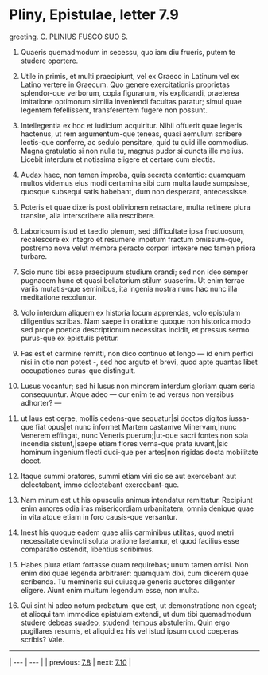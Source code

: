 # Pliny, Epistulae, letter 7.9

greeting. C. PLINIUS FUSCO SUO S.



1. Quaeris quemadmodum in secessu, quo iam diu frueris, putem te studere oportere.



2. Utile in primis, et multi praecipiunt, vel ex Graeco in Latinum vel ex Latino vertere in Graecum. Quo genere exercitationis proprietas splendor-que verborum, copia figurarum, vis explicandi, praeterea imitatione optimorum similia inveniendi facultas paratur; simul quae legentem fefellissent, transferentem fugere non possunt.



3. Intellegentia ex hoc et iudicium acquiritur. Nihil offuerit quae legeris hactenus, ut rem argumentum-que teneas, quasi aemulum scribere lectis-que conferre, ac sedulo pensitare, quid tu quid ille commodius. Magna gratulatio si non nulla tu, magnus pudor si cuncta ille melius. Licebit interdum et notissima eligere et certare cum electis.



4. Audax haec, non tamen improba, quia secreta contentio: quamquam multos videmus eius modi certamina sibi cum multa laude sumpsisse, quosque subsequi satis habebant, dum non desperant, antecessisse.



5. Poteris et quae dixeris post oblivionem retractare, multa retinere plura transire, alia interscribere alia rescribere.



6. Laboriosum istud et taedio plenum, sed difficultate ipsa fructuosum, recalescere ex integro et resumere impetum fractum omissum-que, postremo nova velut membra peracto corpori intexere nec tamen priora turbare.



7. Scio nunc tibi esse praecipuum studium orandi; sed non ideo semper pugnacem hunc et quasi bellatorium stilum suaserim. Ut enim terrae variis mutatis-que seminibus, ita ingenia nostra nunc hac nunc illa meditatione recoluntur.



8. Volo interdum aliquem ex historia locum apprendas, volo epistulam diligentius scribas. Nam saepe in oratione quoque non historica modo sed prope poetica descriptionum necessitas incidit, et pressus sermo purus-que ex epistulis petitur.



9. Fas est et carmine remitti, non dico continuo et longo — id enim perfici nisi in otio non potest -, sed hoc arguto et brevi, quod apte quantas libet occupationes curas-que distinguit.



10. Lusus vocantur; sed hi lusus non minorem interdum gloriam quam seria consequuntur. Atque adeo — cur enim te ad versus non versibus adhorter? —



11. ut laus est cerae, mollis cedens-que sequatur|si doctos digitos iussa-que fiat opus|et nunc informet Martem castamve Minervam,|nunc Venerem effingat, nunc Veneris puerum;|ut-que sacri fontes non sola incendia sistunt,|saepe etiam flores verna-que prata iuvant,|sic hominum ingenium flecti duci-que per artes|non rigidas docta mobilitate decet.



12. Itaque summi oratores, summi etiam viri sic se aut exercebant aut delectabant, immo delectabant exercebant-que.



13. Nam mirum est ut his opusculis animus intendatur remittatur. Recipiunt enim amores odia iras misericordiam urbanitatem, omnia denique quae in vita atque etiam in foro causis-que versantur.



14. Inest his quoque eadem quae aliis carminibus utilitas, quod metri necessitate devincti soluta oratione laetamur, et quod facilius esse comparatio ostendit, libentius scribimus.



15. Habes plura etiam fortasse quam requirebas; unum tamen omisi. Non enim dixi quae legenda arbitrarer: quamquam dixi, cum dicerem quae scribenda. Tu memineris sui cuiusque generis auctores diligenter eligere. Aiunt enim multum legendum esse, non multa.



16. Qui sint hi adeo notum probatum-que est, ut demonstratione non egeat; et alioqui tam immodice epistulam extendi, ut dum tibi quemadmodum studere debeas suadeo, studendi tempus abstulerim. Quin ergo pugillares resumis, et aliquid ex his vel istud ipsum quod coeperas scribis? Vale.



---

| --- | --- |
| previous: [7.8](../7.8/) | next: [7.10](../7.10/) |